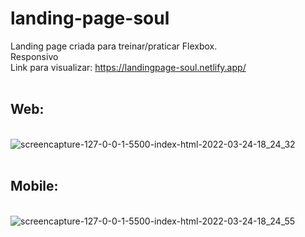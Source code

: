 # landing-page-soul
Landing page criada para treinar/praticar Flexbox. <br>Responsivo
<br>
Link para visualizar: https://landingpage-soul.netlify.app/
<br><br><h2>Web:</h2><br>
![screencapture-127-0-0-1-5500-index-html-2022-03-24-18_24_32](https://user-images.githubusercontent.com/97412434/160014344-d178e3a1-04c2-415d-a508-2c74ae475203.png)
<br><br><h2>Mobile:</h2><br>
![screencapture-127-0-0-1-5500-index-html-2022-03-24-18_24_55](https://user-images.githubusercontent.com/97412434/160014489-d4af201b-b882-491c-907e-db01e662a5ee.png)
